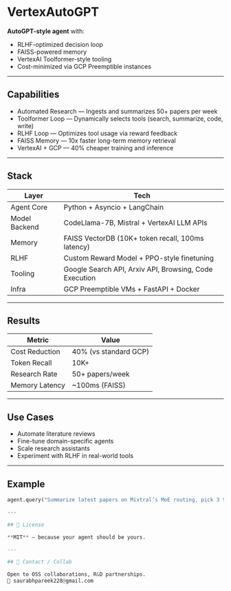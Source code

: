 # VertexAutoGPT

**AutoGPT-style agent** with:
- RLHF-optimized decision loop  
- FAISS-powered memory  
- VertexAI Toolformer-style tooling  
- Cost-minimized via GCP Preemptible instances

---

## Capabilities

- Automated Research — Ingests and summarizes 50+ papers per week  
- Toolformer Loop — Dynamically selects tools (search, summarize, code, write)  
- RLHF Loop — Optimizes tool usage via reward feedback  
- FAISS Memory — 10x faster long-term memory retrieval  
- VertexAI + GCP — 40% cheaper training and inference

---

## Stack

| Layer          | Tech                                                                 |
|----------------|----------------------------------------------------------------------|
| Agent Core     | Python + Asyncio + LangChain                                         |
| Model Backend  | CodeLlama-7B, Mistral + VertexAI LLM APIs                            |
| Memory         | FAISS VectorDB (10K+ token recall, 100ms latency)                    |
| RLHF           | Custom Reward Model + PPO-style finetuning                           |
| Tooling        | Google Search API, Arxiv API, Browsing, Code Execution               |
| Infra          | GCP Preemptible VMs + FastAPI + Docker                               |

---

## Results

| Metric               | Value                     |
|----------------------|---------------------------|
| Cost Reduction       | 40% (vs standard GCP)     |
| Token Recall         | 10K+                      |
| Research Rate        | 50+ papers/week           |
| Memory Latency       | ~100ms (FAISS)            |

---

## Use Cases

- Automate literature reviews  
- Fine-tune domain-specific agents  
- Scale research assistants  
- Experiment with RLHF in real-world tools  

---

## Example

```python
agent.query("Summarize latest papers on Mixtral’s MoE routing, pick 3 to implement.")

---

## 📜 License

**MIT** — because your agent should be yours.

---

## 💬 Contact / Collab

Open to OSS collaborations, R&D partnerships.  
📧 saurabhpareek228@gmail.com
